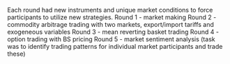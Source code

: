 Each round had new instruments and unique market conditions to force participants to utilize new strategies. 
Round 1 - market making
Round 2 - commodity arbitrage trading with two markets, export/import tariffs and exogeneous variables 
Round 3 - mean reverting basket trading
Round 4 - option trading with BS pricing
Round 5 - market sentiment analysis (task was to identify trading patterns for individual market participants and trade these)
